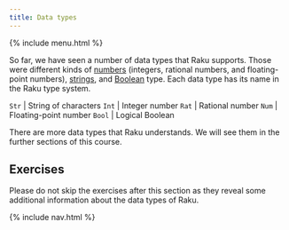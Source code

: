 ```yaml
---
title: Data types
---
```


{% include menu.html %}

So far, we have seen a number of data types that Raku supports. Those were different kinds of [numbers](/essentials/numbers) (integers, rational numbers, and floating-point numbers), [strings](/essentials/strings), and [Boolean](/essentials/booleans) type. Each data type has its name in the Raku type system.

`Str` | String of characters
`Int` | Integer number
`Rat` | Rational number
`Num` | Floating-point number
`Bool` | Logical Boolean

There are more data types that Raku understands. We will see them in the further sections of this course.

## Exercises

Please do not skip the exercises after this section as they reveal some additional information about the data types of Raku.

{% include nav.html %}
